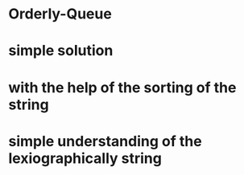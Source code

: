 # Orderly-Queue
# simple solution 
# with the help of the sorting  of the string 
#  simple understanding of the lexiographically string